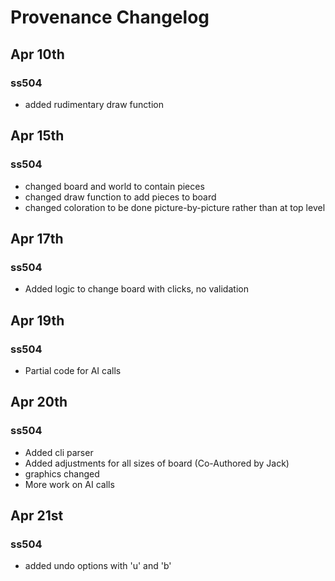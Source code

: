 # Provenance Changelog

## Apr 10th
### ss504
 - added rudimentary draw function

## Apr 15th
### ss504
 - changed board and world to contain pieces
 - changed draw function to add pieces to board
 - changed coloration to be done picture-by-picture rather than at top level

## Apr 17th
### ss504
 - Added logic to change board with clicks, no validation

## Apr 19th
### ss504
 - Partial code for AI calls

## Apr 20th
### ss504
 - Added cli parser
 - Added adjustments for all sizes of board (Co-Authored by Jack)
 - graphics changed
 - More work on AI calls

## Apr 21st
### ss504
 - added undo options with 'u' and 'b'
